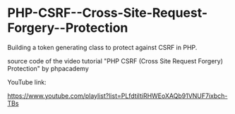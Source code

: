 # PHP-CSRF--Cross-Site-Request-Forgery--Protection
Building a token generating class to protect against CSRF in PHP.


source code of the video tutorial "PHP CSRF (Cross Site Request Forgery) Protection" by phpacademy

YouTube link:

https://www.youtube.com/playlist?list=PLfdtiltiRHWEoXAQb91VNUF7ixbch-TBs
